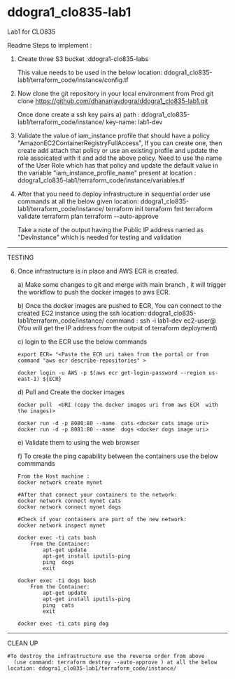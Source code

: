 # ddogra1_clo835-lab1
Lab1 for CLO835
	
	
Readme  Steps  to implement :
	
1)	Create three S3 bucket :ddogra1-clo835-labs 
	   
	   This value needs to be used in the below location:
	      ddogra1_clo835-lab1/terraform_code/instance/config.tf
			

2) Now clone the git  repository in your local environment from Prod
    git clone https://github.com/dhananjaydogra/ddogra1_clo835-lab1.git

   Once done create a ssh key pairs 
	a) path : ddogra1_clo835-lab1/terraform_code/instance/     key-name: lab1-dev
		  
3) Validate the value of iam_instance profile that should have a policy "AmazonEC2ContainerRegistryFullAccess", If you can create one, then create add attach that policy or use an existing profile and update the role assoicated with it and add the above policy.
   Need to use the name of the User Role which has that policy and update the default value in the 
    variable "iam_instance_profile_name" 
	present at location : ddogra1_clo835-lab1/terraform_code/instance/variables.tf
	
5) After that you need to deploy infrastructure in sequential order
   use commands at all the below given location: ddogra1_clo835-lab1/terraform_code/instance/
	terraform init
	terraform fmt
	terraform validate
	terraform plan
	terraform --auto-approve

    Take a note of the output having the  Public IP address named as "DevInstance" which is needed for testing and validation
	   
-----------------------------------------------------------------------------------------------------------------------------------------------------------------------

TESTING

6)  Once infrastructure is in place and AWS ECR is created.

	a)  Make some changes to git and merge with main branch , it will trigger the workflow to push the docker images to aws ECR.

	b) Once the docker images are pushed to ECR,  You can connect to the created EC2 instance using the ssh
		location:  ddogra1_clo835-lab1/terraform_code/instance/
		command : ssh -i lab1-dev ec2-user@<DevInstance>     (You will get the IP address from the output of terraform deployment)

	c) login to the ECR use the below commands 

		export ECR= "<Paste the ECR uri taken from the portal or from command "aws ecr describe-repositories" >

		docker login -u AWS -p $(aws ecr get-login-password --region us-east-1) ${ECR}
   
	d)  Pull and Create the docker images 

		docker pull  <URI (copy the docker images uri from aws ECR  with the images)>

		docker run -d -p 8080:80 --name  cats <docker cats image uri>
		docker run -d -p 8081:80 --name  dogs <docker dogs image uri>

	e) Validate them to using the web browser 
   
   
	f) To create the ping capability between the containers use the below commmands

		From the Host machine : 
		docker network create mynet

		#After that connect your containers to the network:
		docker network connect mynet cats
		docker network connect mynet dogs

		#Check if your containers are part of the new network:
		docker network inspect mynet

		docker exec -ti cats bash
			From the Container: 
				apt-get update
				apt-get install iputils-ping
				ping  dogs 
				exit

		docker exec -ti dogs bash
			From the Container: 
				apt-get update
				apt-get install iputils-ping
				ping  cats
				exit

		docker exec -ti cats ping dog
  
-----------------------------------------------------------------------------------------------------------------------------------------------------------------------

CLEAN UP

	#To destroy the infrastructure use the reverse order from above 
	  (use command: terraform destroy --auto-approve ) at all the below location: ddogra1_clo835-lab1/terraform_code/instance/
